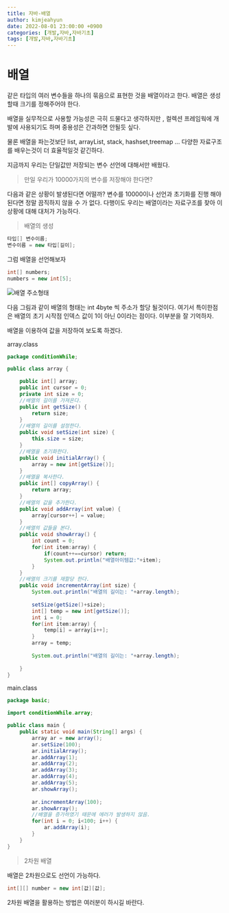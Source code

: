 ```yaml
---
title: 자바-배열
author: kimjeahyun
date: 2022-08-01 23:00:00 +0900
categories: [개발,자바,자바기초]
tags: [개발,자바,자바기초]
---
```


# 배열 

같은 타입의 여러 변수들을 하나의 묶음으로 표현한 것을 배열이라고 한다.
배열은 생성할때 크기를 정해주어야 한다. 

배열을 실무적으로 사용할 가능성은 극히 드물다고 생각하지만 , 
컬렉션 프레임웍에 개발에 사용되기도 하며 중용성은 간과하면 안될듯 싶다.

물론 배열을 파는것보단 list, arrayList, stack, hashset,treemap ... 다양한 자료구조를 배우는것이 더 효율적일것 같긴하다.

지금까지 우리는 단일값만 저장되는 변수 선언에 대해서만 배웠다.
> 만일 우리가 10000가지의 변수를 저장해야 한다면? 

다음과 같은 상황이 발생된다면 어떨까? 변수를 10000이나 선언과 초기화를 진행 해야 된다면 정말 끔직하지 않을 수 가 없다. 다행이도 우리는 배열이라는 자료구조를 찾아 이 상황에 대해 대처가 가능하다.

> 배열의 생성

```java
타입[] 변수이름;
변수이름 = new 타입[길이];
```

그럼 배열을 선언해보자
```java
int[] numbers;
numbers = new int[5];
```

![배열 주소형태](../../img/cpp/array1-1.png)

다음 그림과 같이 배열의 형태는 int 4byte 씩 주소가 할당 될것이다.
여기서 특이한점은 배열의 초기 시작점 인덱스 값이 1이 아닌 0이라는 점이다. 이부분을 잘 기억하자.

배열을 이용하여 값을 저장하여 보도록 하겠다.

array.class

```java
package conditionWhile;

public class array {

	public int[] array;
	public int cursor = 0;
	private int size = 0;
	//배열의 길이를 가져온다.
	public int getSize() {
		return size;
	}
	//배열의 길이를 설정한다.
	public void setSize(int size) {
		this.size = size;
	}
	//배열을 초기화한다.
	public void initialArray() {
		array = new int[getSize()];
	}
	//배열을 복사한다.
	public int[] copyArray() {
		return array;
	}
	//배열의 값을 추가한다.
	public void addArray(int value) {
		array[cursor++] = value;
	}
	//배열의 값들을 본다.
	public void showArray() {
		int count = 0;
		for(int item:array) {
			if(count++==cursor) return;
			System.out.println("배열아이템값:"+item);
		}
	}	
	//배열의 크기를 재할당 한다.
	public void incrementArray(int size) {
		System.out.println("배열의 길이는: "+array.length);
		
		setSize(getSize()+size);
		int[] temp = new int[getSize()];
		int i = 0;
		for(int item:array) {
			temp[i] = array[i++];
		}
		array = temp;
		
		System.out.println("배열의 길이는: "+array.length);
		
	}
}

```

main.class

```java
package basic;

import conditionWhile.array;

public class main {
	public static void main(String[] args) {
		array ar = new array();
		ar.setSize(100);
		ar.initialArray();
		ar.addArray(1);
		ar.addArray(2);
		ar.addArray(3);
		ar.addArray(4);
		ar.addArray(5);
		ar.showArray();
		
		ar.incrementArray(100);
		ar.showArray();
		//배열을 증가하였기 때문에 에러가 발생하지 않음.
		for(int i = 0; i<100; i++) {
			ar.addArray(i);
		}
	}
}

```

> 2차원 배열

배열은 2차원으로도 선언이 가능하다.

```java
int[][] number = new int[값][값];
```

2차원 배열을 활용하는 방법은 여러분이 하시길 바란다. 


